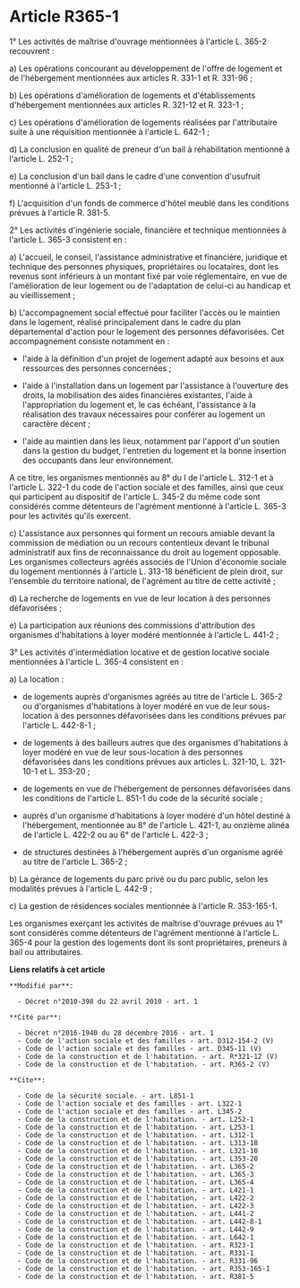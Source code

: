 # Article R365-1

1° Les activités de maîtrise d'ouvrage mentionnées à l'article L. 365-2 recouvrent : 

a) Les opérations concourant au développement de l'offre de logement et de l'hébergement mentionnées aux articles R. 331-1 et
R. 331-96 ; 

b) Les opérations d'amélioration de logements et d'établissements d'hébergement mentionnées aux articles R. 321-12 et R.
323-1 ; 

c) Les opérations d'amélioration de logements réalisées par l'attributaire suite à une réquisition mentionnée à l'article L.
642-1 ; 

d) La conclusion en qualité de preneur d'un bail à réhabilitation mentionné à l'article L. 252-1 ; 

e) La conclusion d'un bail dans le cadre d'une convention d'usufruit mentionné à l'article L. 253-1 ; 

f) L'acquisition d'un fonds de commerce d'hôtel meublé dans les conditions prévues à l'article R. 381-5. 

2° Les activités d'ingénierie sociale, financière et technique mentionnées à l'article L. 365-3 consistent en : 

a) L'accueil, le conseil, l'assistance administrative et financière, juridique et technique des personnes physiques,
propriétaires ou locataires, dont les revenus sont inférieurs à un montant fixé par voie réglementaire, en vue de
l'amélioration de leur logement ou de l'adaptation de celui-ci au handicap et au vieillissement ; 

b) L'accompagnement social effectué pour faciliter l'accès ou le maintien dans le logement, réalisé principalement dans le
cadre du plan départemental d'action pour le logement des personnes défavorisées. Cet accompagnement consiste notamment en :

- l'aide à la définition d'un projet de logement adapté aux besoins et aux ressources des personnes concernées ;

- l'aide à l'installation dans un logement par l'assistance à l'ouverture des droits, la mobilisation des aides financières
existantes, l'aide à l'appropriation du logement et, le cas échéant, l'assistance à la réalisation des travaux nécessaires
pour conférer au logement un caractère décent ;

- l'aide au maintien dans les lieux, notamment par l'apport d'un soutien dans la gestion du budget, l'entretien du logement
et la bonne insertion des occupants dans leur environnement.

A ce titre, les organismes mentionnés au 8° du I de l'article L. 312-1 et à l'article L. 322-1 du code de l'action sociale et
des familles, ainsi que ceux qui participent au dispositif de l'article L. 345-2 du même code sont considérés comme
détenteurs de l'agrément mentionné à l'article L. 365-3 pour les activités qu'ils exercent. 

c) L'assistance aux personnes qui forment un recours amiable devant la commission de médiation ou un recours contentieux
devant le tribunal administratif aux fins de reconnaissance du droit au logement opposable. Les organismes collecteurs agréés
associés de l'Union d'économie sociale du logement mentionnés à l'article L. 313-18 bénéficient de plein droit, sur
l'ensemble du territoire national, de l'agrément au titre de cette activité ; 

d) La recherche de logements en vue de leur location à des personnes défavorisées ; 

e) La participation aux réunions des commissions d'attribution des organismes d'habitations à loyer modéré mentionnée à
l'article L. 441-2 ; 

3° Les activités d'intermédiation locative et de gestion locative sociale mentionnées à l'article L. 365-4 consistent en : 

a) La location :

- de logements auprès d'organismes agréés au titre de l'article L. 365-2 ou d'organismes d'habitations à loyer modéré en vue
de leur sous-location à des personnes défavorisées dans les conditions prévues par l'article L. 442-8-1 ;

- de logements à des bailleurs autres que des organismes d'habitations à loyer modéré en vue de leur sous-location à des
personnes défavorisées dans les conditions prévues aux articles L. 321-10, L. 321-10-1 et L. 353-20 ;

- de logements en vue de l'hébergement de personnes défavorisées dans les conditions de l'article L. 851-1 du code de la
sécurité sociale ;

- auprès d'un organisme d'habitations à loyer modéré d'un hôtel destiné à l'hébergement, mentionnée au 8° de l'article L.
421-1, au onzième alinéa de l'article L. 422-2 ou au 6° de l'article L. 422-3 ;

- de structures destinées à l'hébergement auprès d'un organisme agréé au titre de l'article L. 365-2 ; 

b) La gérance de logements du parc privé ou du parc public, selon les modalités prévues à l'article L. 442-9 ; 

c) La gestion de résidences sociales mentionnée à l'article R. 353-165-1. 

Les organismes exerçant les activités de maîtrise d'ouvrage prévues au 1° sont considérés comme détenteurs de l'agrément
mentionné à l'article L. 365-4 pour la gestion des logements dont ils sont propriétaires, preneurs à bail ou attributaires.

**Liens relatifs à cet article**

	**Modifié par**:

	  - Décret n°2010-398 du 22 avril 2010 - art. 1

	**Cité par**:

	  - Décret n°2016-1940 du 28 décembre 2016 - art. 1
	  - Code de l'action sociale et des familles - art. D312-154-2 (V)
	  - Code de l'action sociale et des familles - art. D345-11 (V)
	  - Code de la construction et de l'habitation. - art. R*321-12 (V)
	  - Code de la construction et de l'habitation. - art. R365-2 (V)

	**Cite**:

	  - Code de la sécurité sociale. - art. L851-1
	  - Code de l'action sociale et des familles - art. L322-1
	  - Code de l'action sociale et des familles - art. L345-2
	  - Code de la construction et de l'habitation. - art. L252-1
	  - Code de la construction et de l'habitation. - art. L253-1
	  - Code de la construction et de l'habitation. - art. L312-1
	  - Code de la construction et de l'habitation. - art. L313-18
	  - Code de la construction et de l'habitation. - art. L321-10
	  - Code de la construction et de l'habitation. - art. L353-20
	  - Code de la construction et de l'habitation. - art. L365-2
	  - Code de la construction et de l'habitation. - art. L365-3
	  - Code de la construction et de l'habitation. - art. L365-4
	  - Code de la construction et de l'habitation. - art. L421-1
	  - Code de la construction et de l'habitation. - art. L422-2
	  - Code de la construction et de l'habitation. - art. L422-3
	  - Code de la construction et de l'habitation. - art. L441-2
	  - Code de la construction et de l'habitation. - art. L442-8-1
	  - Code de la construction et de l'habitation. - art. L442-9
	  - Code de la construction et de l'habitation. - art. L642-1
	  - Code de la construction et de l'habitation. - art. R323-1
	  - Code de la construction et de l'habitation. - art. R331-1
	  - Code de la construction et de l'habitation. - art. R331-96
	  - Code de la construction et de l'habitation. - art. R353-165-1
	  - Code de la construction et de l'habitation. - art. R381-5
